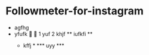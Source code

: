 # Followmeter-for-instagram
- agfhg
- yfufk
  🙂
  📘
  1 yuf
  2 khjf
  ** iufkfi **
  * kffj *
   *** uyy ***

    ```
